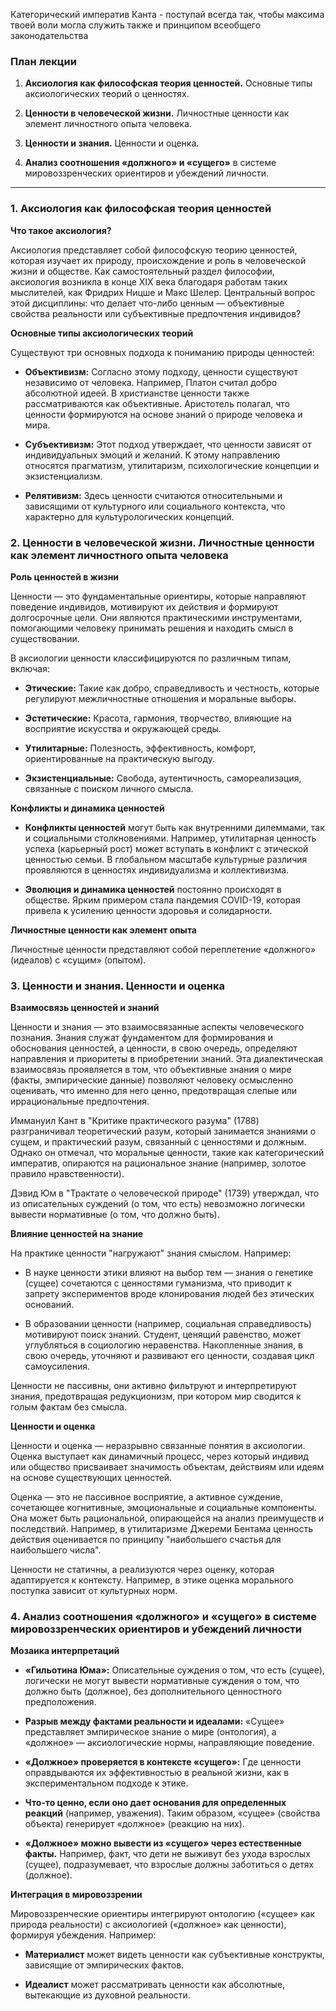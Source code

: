 Категорический императив Канта - поступай всегда так, чтобы максима твоей воли могла служить также и принципом всеобщего законодательства

### **План лекции**

1. **Аксиология как философская теория ценностей.** Основные типы аксиологических теорий о ценностях.
    
2. **Ценности в человеческой жизни.** Личностные ценности как элемент личностного опыта человека.
    
3. **Ценности и знания.** Ценности и оценка.
    
4. **Анализ соотношения «должного» и «сущего»** в системе мировоззренческих ориентиров и убеждений личности.
    

---

### **1. Аксиология как философская теория ценностей**

**Что такое аксиология?**

Аксиология представляет собой философскую теорию ценностей, которая изучает их природу, происхождение и роль в человеческой жизни и обществе. Как самостоятельный раздел философии, аксиология возникла в конце XIX века благодаря работам таких мыслителей, как Фридрих Ницше и Макс Шелер. Центральный вопрос этой дисциплины: что делает что-либо ценным — объективные свойства реальности или субъективные предпочтения индивидов?

**Основные типы аксиологических теорий**

Существуют три основных подхода к пониманию природы ценностей:

- **Объективизм:** Согласно этому подходу, ценности существуют независимо от человека. Например, Платон считал добро абсолютной идеей. В христианстве ценности также рассматриваются как объективные. Аристотель полагал, что ценности формируются на основе знаний о природе человека и мира.
    
- **Субъективизм:** Этот подход утверждает, что ценности зависят от индивидуальных эмоций и желаний. К этому направлению относятся прагматизм, утилитаризм, психологические концепции и экзистенциализм.
    
- **Релятивизм:** Здесь ценности считаются относительными и зависящими от культурного или социального контекста, что характерно для культурологических концепций.
    

### **2. Ценности в человеческой жизни. Личностные ценности как элемент личностного опыта человека**

**Роль ценностей в жизни**

Ценности — это фундаментальные ориентиры, которые направляют поведение индивидов, мотивируют их действия и формируют долгосрочные цели. Они являются практическими инструментами, помогающими человеку принимать решения и находить смысл в существовании.

В аксиологии ценности классифицируются по различным типам, включая:

- **Этическиe:** Такие как добро, справедливость и честность, которые регулируют межличностные отношения и моральные выборы.
    
- **Эстетические:** Красота, гармония, творчество, влияющие на восприятие искусства и окружающей среды.
    
- **Утилитарные:** Полезность, эффективность, комфорт, ориентированные на практическую выгоду.
    
- **Экзистенциальные:** Свобода, аутентичность, самореализация, связанные с поиском личного смысла.
    

**Конфликты и динамика ценностей**

- **Конфликты ценностей** могут быть как внутренними дилеммами, так и социальными столкновениями. Например, утилитарная ценность успеха (карьерный рост) может вступать в конфликт с этической ценностью семьи. В глобальном масштабе культурные различия проявляются в ценностях индивидуализма и коллективизма.
    
- **Эволюция и динамика ценностей** постоянно происходят в обществе. Ярким примером стала пандемия COVID-19, которая привела к усилению ценности здоровья и солидарности.
    

**Личностные ценности как элемент опыта**

Личностные ценности представляют собой переплетение «должного» (идеалов) с «сущим» (опытом).

### **3. Ценности и знания. Ценности и оценка**

**Взаимосвязь ценностей и знаний**

Ценности и знания — это взаимосвязанные аспекты человеческого познания. Знания служат фундаментом для формирования и обоснования ценностей, а ценности, в свою очередь, определяют направления и приоритеты в приобретении знаний. Эта диалектическая взаимосвязь проявляется в том, что объективные знания о мире (факты, эмпирические данные) позволяют человеку осмысленно оценивать, что именно для него ценно, предотвращая слепые или иррациональные предпочтения.

Иммануил Кант в "Критике практического разума" (1788) разграничивал теоретический разум, который занимается знаниями о сущем, и практический разум, связанный с ценностями и должным. Однако он отмечал, что моральные ценности, такие как категорический императив, опираются на рациональное знание (например, золотое правило нравственности).

Дэвид Юм в "Трактате о человеческой природе" (1739) утверждал, что из описательных суждений (о том, что есть) невозможно логически вывести нормативные (о том, что должно быть).

**Влияние ценностей на знание**

На практике ценности "нагружают" знания смыслом. Например:

- В науке ценности этики влияют на выбор тем — знания о генетике (сущее) сочетаются с ценностями гуманизма, что приводит к запрету экспериментов вроде клонирования людей без этических оснований.
    
- В образовании ценности (например, социальная справедливость) мотивируют поиск знаний. Студент, ценящий равенство, может углубляться в социологию неравенства. Накопленные знания, в свою очередь, уточняют и развивают его ценности, создавая цикл самоусиления.
    

Ценности не пассивны, они активно фильтруют и интерпретируют знания, предотвращая редукционизм, при котором мир сводится к голым фактам без смысла.

**Ценности и оценка**

Ценности и оценка — неразрывно связанные понятия в аксиологии. Оценка выступает как динамичный процесс, через который индивид или общество присваивает значимость объектам, действиям или идеям на основе существующих ценностей.

Оценка — это не пассивное восприятие, а активное суждение, сочетающее когнитивные, эмоциональные и социальные компоненты. Она может быть рациональной, опирающейся на анализ преимуществ и последствий. Например, в утилитаризме Джереми Бентама ценность действия оценивается по принципу "наибольшего счастья для наибольшего числа".

Ценности не статичны, а реализуются через оценку, которая адаптируется к контексту. Например, в этике оценка морального поступка зависит от культурных норм.

### **4. Анализ соотношения «должного» и «сущего» в системе мировоззренческих ориентиров и убеждений личности**

**Мозаика интерпретаций**

- **«Гильотина Юма»:** Описательные суждения о том, что есть (сущее), логически не могут вывести нормативные суждения о том, что должно быть (должное), без дополнительного ценностного предположения.
    
- **Разрыв между фактами реальности и идеалами:** «Сущее» представляет эмпирическое знание о мире (онтология), а «должное» — аксиологические нормы, направляющие поведение.
    
- **«Должное» проверяется в контексте «сущего»:** Где ценности оправдываются их эффективностью в реальной жизни, как в экспериментальном подходе к этике.
    
- **Что-то ценно, если оно дает основания для определенных реакций** (например, уважения). Таким образом, «сущее» (свойства объекта) генерирует «должное» (реакцию на них).
    
- **«Должное» можно вывести из «сущего» через естественные факты.** Например, факт, что дети не выживут без ухода взрослых (сущее), подразумевает, что взрослые должны заботиться о детях (должное).
    

**Интеграция в мировоззрении**

Мировоззренческие ориентиры интегрируют онтологию («сущее» как природа реальности) с аксиологией («должное» как ценности), формируя убеждения. Например:

- **Материалист** может видеть ценности как субъективные конструкты, зависящие от эмпирических фактов.
    
- **Идеалист** может рассматривать ценности как абсолютные, вытекающие из духовной реальности.